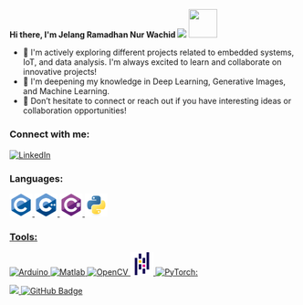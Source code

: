 <b>Hi there, I'm Jelang Ramadhan Nur Wachid <!--👋--> <img src="https://raw.githubusercontent.com/MartinHeinz/MartinHeinz/master/wave.gif" width="30px"></b>
<img src="https://media.giphy.com/media/mGcNjsfWAjY5AEZNw6/giphy.gif" width="50px" height="50px"></h1>

 <ul>
    <li>🚀 I'm actively exploring different projects related to embedded systems, IoT, and data analysis. I'm always excited to learn and collaborate on innovative projects!</li>
    <li>🤖 I'm deepening my knowledge in Deep Learning, Generative Images, and Machine Learning.</li>
    <li>💬 Don’t hesitate to connect or reach out if you have interesting ideas or collaboration opportunities!</li>
</ul>

<h3 align="left">Connect with me:</h3>
<p align="left">
    <a href="https://www.linkedin.com/in/jelangramadhannw/" target="_blank">
        <img align="center" src="https://github.com/linnovate/root-me/blob/master/src/images/icons/linkedin.png" alt="LinkedIn" height="35" width="35" />
    </a>
</p>

<h3 align="left">Languages:</h3>
<p align="left">
    <a href="https://www.cprogramming.com/" target="_blank" rel="noreferrer">
        <img src="https://raw.githubusercontent.com/devicons/devicon/master/icons/c/c-original.svg" alt="C" width="40" height="40"/>
    </a>
    <a href="https://www.w3schools.com/cpp/" target="_blank" rel="noreferrer">
        <img src="https://raw.githubusercontent.com/devicons/devicon/master/icons/cplusplus/cplusplus-original.svg" alt="C++" width="40" height="40"/>
    </a>
    <a href="https://www.w3schools.com/cs/" target="_blank" rel="noreferrer">
        <img src="https://raw.githubusercontent.com/devicons/devicon/master/icons/csharp/csharp-original.svg" alt="C#" width="40" height="40"/>
    </a>
    <a href="https://www.python.org" target="_blank" rel="noreferrer">
        <img src="https://raw.githubusercontent.com/devicons/devicon/master/icons/python/python-original.svg" alt="Python" width="40" height="40"/>
</p>

<h3 align="left">Tools:</h3>
<p align="left">
    <a href="https://www.arduino.cc/" target="_blank" rel="noreferrer">
        <img src="https://cdn.worldvectorlogo.com/logos/arduino-1.svg" alt="Arduino" width="40" height="40"/>
    </a>
    <a href="https://www.mathworks.com/" target="_blank" rel="noreferrer">
        <img src="https://upload.wikimedia.org/wikipedia/commons/2/21/Matlab_Logo.png" alt="Matlab" width="40" height="40"/>
    </a>
    <a href="https://opencv.org/" target="_blank" rel="noreferrer">
        <img src="https://www.vectorlogo.zone/logos/opencv/opencv-icon.svg" alt="OpenCV" width="40" height="40"/>
    </a>
    <a href="https://pandas.pydata.org/" target="_blank" rel="noreferrer">
        <img src="https://raw.githubusercontent.com/devicons/devicon/2ae2a900d2f041da66e950e4d48052658d850630/icons/pandas/pandas-original.svg" alt="Pandas" width="40" height="40"/>
    </a>
    <a href="https://pytorch.org/" target="_blank" rel="noreferrer">
        <img src="https://www.vectorlogo.zone/logos/pytorch/pytorch-icon.svg" alt="PyTorch" width="40/>
</p>

<h3 align="left">:</h3>
<p align="left">
   <a href="https://github.com/Meghna-DAS/github-profile-views-counter">
    <img src="https://komarev.com/ghpvc/?username=jramadhannw">
   </a>
   <a href="https://github.com/jramadhannw?tab=followers"><img src="https://img.shields.io/github/followers/jramadhannw?  label=Followers&style=social" alt="GitHub Badge"></a>
</p>
